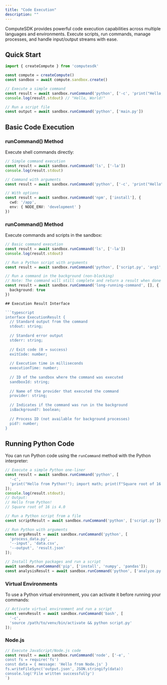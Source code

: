 ```yaml
---
title: "Code Execution"
description: ""
---
```


ComputeSDK provides powerful code execution capabilities across multiple languages and environments. Execute scripts, run commands, manage processes, and handle input/output streams with ease.

## Quick Start

```typescript
import { createCompute } from 'computesdk'

const compute = createCompute()
const sandbox = await compute.sandbox.create()

// Execute a simple command
const result = await sandbox.runCommand('python', ['-c', 'print("Hello, World!")'])
console.log(result.stdout) // "Hello, World!"

// Run a script file
const output = await sandbox.runCommand('python', ['main.py'])
```

## Basic Code Execution

### runCommand() Method

Execute shell commands directly:

```typescript
// Simple command execution
const result = await sandbox.runCommand('ls', ['-la'])
console.log(result.stdout)

// Command with arguments
const result = await sandbox.runCommand('python', ['-c', 'print("Hello")'])

// With options
const result = await sandbox.runCommand('npm', ['install'], {
  cwd: '/app',
  env: { NODE_ENV: 'development' }
})
```

### runCommand() Method

Execute commands and scripts in the sandbox:

```typescript
// Basic command execution
const result = await sandbox.runCommand('ls', ['-la'])
console.log(result.stdout)

// Run a Python script with arguments
const result = await sandbox.runCommand('python', ['script.py', 'arg1', 'arg2'])

// Run a command in the background (non-blocking)
// Note: The command will still complete and return a result when done
const result = await sandbox.runCommand('long-running-command', [], {
  background: true
})

## Execution Result Interface

```typescript
interface ExecutionResult {
  // Standard output from the command
  stdout: string;
  
  // Standard error output
  stderr: string;
  
  // Exit code (0 = success)
  exitCode: number;
  
  // Execution time in milliseconds
  executionTime: number;
  
  // ID of the sandbox where the command was executed
  sandboxId: string;
  
  // Name of the provider that executed the command
  provider: string;
  
  // Indicates if the command was run in the background
  isBackground?: boolean;
  
  // Process ID (not available for background processes)
  pid?: number;
}
```

## Running Python Code

You can run Python code using the `runCommand` method with the Python interpreter:

```typescript
// Execute a simple Python one-liner
const result = await sandbox.runCommand('python', [
  '-c',
  'print("Hello from Python!"); import math; print(f"Square root of 16 is {math.sqrt(16)}")'
]);
console.log(result.stdout);
// Output:
// Hello from Python!
// Square root of 16 is 4.0

// Run a Python script from a file
const scriptResult = await sandbox.runCommand('python', ['script.py']);

// Run Python with arguments
const argsResult = await sandbox.runCommand('python', [
  'process_data.py',
  '--input', 'data.csv',
  '--output', 'result.json'
]);

// Install Python packages and run a script
await sandbox.runCommand('pip', ['install', 'numpy', 'pandas']);
const analysisResult = await sandbox.runCommand('python', ['analyze.py']);
```

### Virtual Environments

To use a Python virtual environment, you can activate it before running your commands:

```typescript
// Activate virtual environment and run a script
const venvResult = await sandbox.runCommand('bash', [
  '-c',
  'source /path/to/venv/bin/activate && python script.py'
]);
```

### Node.js

```typescript
// Execute JavaScript/Node.js code
const result = await sandbox.runCommand('node', ['-e', `
const fs = require('fs')
const data = { message: 'Hello from Node.js' }
fs.writeFileSync('output.json', JSON.stringify(data))
console.log('File written successfully')
`)